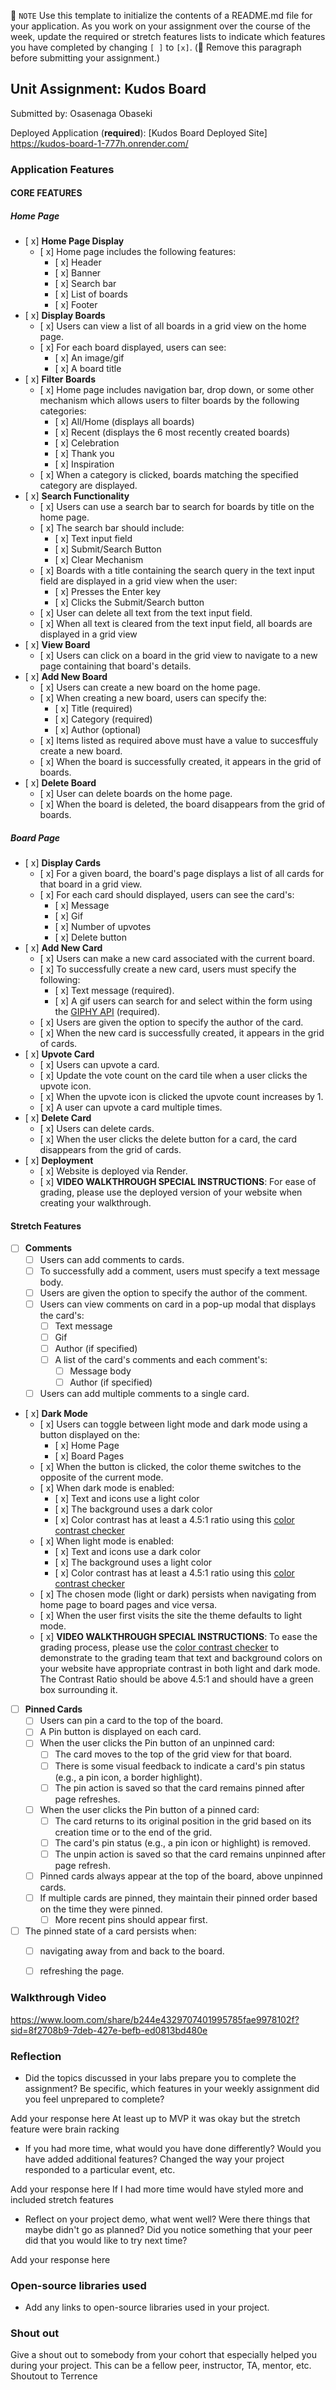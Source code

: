 📝 `NOTE` Use this template to initialize the contents of a README.md file for your application. As you work on your assignment over the course of the week, update the required or stretch features lists to indicate which features you have completed by changing `[ ]` to `[x]`. (🚫 Remove this paragraph before submitting your assignment.)

## Unit Assignment: Kudos Board

Submitted by: Osasenaga Obaseki

Deployed Application (**required**): [Kudos Board Deployed Site] https://kudos-board-1-777h.onrender.com/

### Application Features

#### CORE FEATURES

##### Home Page

- [ x] **Home Page Display**
  - [ x] Home page includes the following features:
    - [ x] Header
    - [ x] Banner
    - [ x] Search bar
    - [ x] List of boards
    - [ x] Footer
- [ x] **Display Boards**
  - [ x] Users can view a list of all boards in a grid view on the home page.
  - [ x] For each board displayed, users can see:
    - [ x] An image/gif
    - [ x] A board title
- [ x] **Filter Boards**
  - [ x] Home page includes navigation bar, drop down, or some other mechanism which allows users to filter boards by the following categories:
    - [ x] All/Home (displays all boards)
    - [ x] Recent (displays the 6 most recently created boards)
    - [ x] Celebration
    - [ x] Thank you
    - [ x] Inspiration
  - [ x] When a category is clicked, boards matching the specified category are displayed.
- [ x] **Search Functionality**
  - [ x] Users can use a search bar to search for boards by title on the home page.
  - [ x] The search bar should include:
    - [ x] Text input field
    - [ x] Submit/Search Button
    - [ x] Clear Mechanism
  - [ x] Boards with a title containing the search query in the text input field are displayed in a grid view when the user:
    - [ x] Presses the Enter key
    - [ x] Clicks the Submit/Search button 
  - [ x] User can delete all text from the text input field. 
  - [ x] When all text is cleared from the text input field, all boards are displayed in a grid view
- [ x] **View Board** 
  - [ x] Users can click on a board in the grid view to navigate to a new page containing that board's details.
- [ x] **Add New Board**
  - [ x] Users can create a new board on the home page.
  - [ x] When creating a new board, users can specify the:
    - [ x] Title (required)
    - [ x] Category (required)
    - [ x] Author (optional)
  - [ x] Items listed as required above must have a value to succesffuly create a new board.
  - [ x] When the board is successfully created, it appears in the grid of boards. 
- [ x] **Delete Board**
  - [ x] User can delete boards on the home page. 
  - [ x] When the board is deleted, the board disappears from the grid of boards. 

##### Board Page

- [ x] **Display Cards**
  - [ x] For a given board, the board's page displays a list of all cards for that board in a grid view.
  - [ x] For each card should displayed, users can see the card's:
    - [ x] Message
    - [ x] Gif 
    - [ x] Number of upvotes
    - [ x] Delete button
- [ x] **Add New Card**
  - [ x] Users can make a new card associated with the current board. 
  - [ x] To successfully create a new card, users must specify the following:
    - [ x] Text message (required).
    - [ x] A gif users can search for and select within the form using the [GIPHY API](https://developers.giphy.com/docs/api/) (required).
  - [ x] Users are given the option to specify the author of the card.
  - [ x] When the new card is successfully created, it appears in the grid of cards. 
- [ x] **Upvote Card**
  - [ x] Users can upvote a card.
  - [ x] Update the vote count on the card tile when a user clicks the upvote icon.
  - [ x] When the upvote icon is clicked the upvote count increases by 1. 
  - [ x] A user can upvote a card multiple times. 
- [ x] **Delete Card**
  - [ x] Users can delete cards.
  - [ x] When the user clicks the delete button for a card, the card disappears from the grid of cards. 
- [ x] **Deployment**
  - [ x] Website is deployed via Render.
  - [ x] **VIDEO WALKTHROUGH SPECIAL INSTRUCTIONS**: For ease of grading, please use the deployed version of your website when creating your walkthrough. 

####  Stretch Features

- [ ] **Comments**
  - [ ] Users can add comments to cards.
  - [ ] To successfully add a comment, users must specify a text message body.
  - [ ] Users are given the option to specify the author of the comment.
  - [ ] Users can view comments on card in a pop-up modal that displays the card's:
    - [ ] Text message 
    - [ ] Gif
    - [ ] Author (if specified)
    - [ ] A list of the card's comments and each comment's:
      - [ ] Message body
      - [ ] Author (if specified)
  - [ ] Users can add multiple comments to a single card.
- [ x] **Dark Mode** 
  - [ x] Users can toggle between light mode and dark mode using a button displayed on the:
    - [ x] Home Page
    - [ x] Board Pages
  - [ x] When the button is clicked, the color theme switches to the opposite of the current mode. 
  - [ x] When dark mode is enabled:
    - [ x] Text and icons use a light color
    - [ x] The background uses a dark color
    - [ x] Color contrast has at least a 4.5:1 ratio using this [color contrast checker](https://webaim.org/resources/contrastchecker/)
  - [ x] When light mode is enabled:
    - [ x] Text and icons use a dark color
    - [ x] The background uses a light color
    - [ x] Color contrast has at least a 4.5:1 ratio using this [color contrast checker](https://webaim.org/resources/contrastchecker/)
  - [ x] The chosen mode (light or dark) persists when navigating from home page to board pages and vice versa.
  - [ x] When the user first visits the site the theme defaults to light mode.
  - [ x] **VIDEO WALKTHROUGH SPECIAL INSTRUCTIONS**: To ease the grading process, please use the [color contrast checker](https://webaim.org/resources/contrastchecker/) to demonstrate to the grading team that text and background colors on your website have appropriate contrast in both light and dark mode. The Contrast Ratio should be above 4.5:1 and should have a green box surrounding it. 
- [ ] **Pinned Cards**
  - [ ] Users can pin a card to the top of the board.
  - [ ] A Pin button is displayed on each card.
  - [ ] When the user clicks the Pin button of an unpinned card:
    - [ ] The card moves to the top of the grid view for that board.
    - [ ] There is some visual feedback to indicate a card's pin status (e.g., a pin icon, a border highlight).
    - [ ] The pin action is saved so that the card remains pinned after page refreshes.
  - [ ] When the user clicks the Pin button of a pinned card:
    - [ ] The card returns to its original position in the grid based on its creation time or to the end of the grid.
    - [ ] The card's pin status (e.g., a pin icon or highlight)  is removed.
    - [ ] The unpin action is saved so that the card remains unpinned after page refresh.
  - [ ] Pinned cards always appear at the top of the board, above unpinned cards.
  - [ ] If multiple cards are pinned, they maintain their pinned order based on the time they were pinned.
    - [ ] More recent pins should appear first.
- [ ] The pinned state of a card persists when:
  - [ ] navigating away from and back to the board.
  - [ ] refreshing the page. 
 


### Walkthrough Video

https://www.loom.com/share/b244e4329707401995785fae9978102f?sid=8f2708b9-7deb-427e-befb-ed0813bd480e

### Reflection

* Did the topics discussed in your labs prepare you to complete the assignment? Be specific, which features in your weekly assignment did you feel unprepared to complete?

Add your response here
At least up to MVP it was okay but the stretch feature were brain racking

* If you had more time, what would you have done differently? Would you have added additional features? Changed the way your project responded to a particular event, etc.
  
Add your response here
If I had more time would have styled more and included stretch features

* Reflect on your project demo, what went well? Were there things that maybe didn't go as planned? Did you notice something that your peer did that you would like to try next time?

Add your response here


### Open-source libraries used

- Add any links to open-source libraries used in your project.

### Shout out

Give a shout out to somebody from your cohort that especially helped you during your project. This can be a fellow peer, instructor, TA, mentor, etc.
Shoutout to Terrence